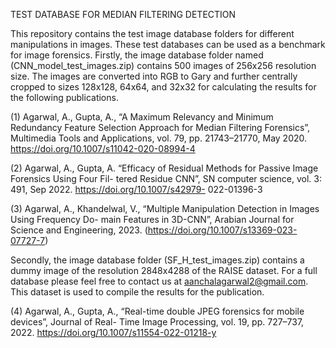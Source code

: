 TEST DATABASE FOR MEDIAN FILTERING DETECTION

This repository contains the test image database folders for different manipulations in images. 
These test databases can be used as a benchmark for image forensics.
Firstly, the image database folder named (CNN_model_test_images.zip) contains 500 images of 256x256 resolution size. 
The images are converted into RGB to Gary and further centrally cropped to sizes 
128x128, 64x64, and 32x32 for calculating the results for the following publications.

(1) Agarwal, A., Gupta, A., “A Maximum Relevancy and Minimum Redundancy Feature Selection
Approach for Median Filtering Forensics”, Multimedia Tools and Applications, vol. 79, pp.
21743–21770, May 2020. https://doi.org/10.1007/s11042-020-08994-4

(2) Agarwal, A., Gupta, A. “Efficacy of Residual Methods for Passive Image Forensics Using Four Fil-
tered Residue CNN”, SN computer science, vol. 3: 491, Sep 2022. https://doi.org/10.1007/s42979-
022-01396-3

(3) Agarwal, A., Khandelwal, V., “Multiple Manipulation Detection in Images Using Frequency Do-
main Features in 3D-CNN”, Arabian Journal for Science and Engineering, 2023.
(https://doi.org/10.1007/s13369-023-07727-7)

Secondly, the image database folder (SF_H_test_images.zip) contains a dummy image of the resolution 
2848x4288 of the RAISE dataset. For a full database please feel free to contact us at aanchalagarwal2@gmail.com. 
This dataset is used to compile the results for the publication.

(4) Agarwal, A., Gupta, A., “Real-time double JPEG forensics for mobile devices”, Journal of Real-
Time Image Processing, vol. 19, pp. 727–737, 2022. https://doi.org/10.1007/s11554-022-01218-y
